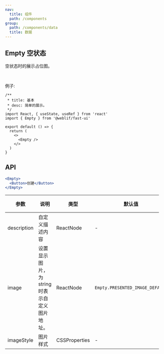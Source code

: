 ```yaml
---
nav:
  title: 组件
  path: /components
group:
  path: /components/data
  title: 数据
---
```


## Empty 空状态

空状态时的展示占位图。

<br />

例子:

```tsx
/**
 * title: 基本
 * desc: 简单的展示。
 */
import React, { useState, useRef } from 'react'
import { Empty } from '@weblif/fast-ui'

export default () => {
  return (
    <>
      <Empty />
    </>
  )
}
```

## API

```jsx | pure
<Empty>
  <Button>创建</Button>
</Empty>
```

| 参数        | 说明                                           | 类型          | 默认值                          | 版本 |
| ----------- | ---------------------------------------------- | ------------- | ------------------------------- | ---- |
| description | 自定义描述内容                                 | ReactNode     | -                               |      |
| image       | 设置显示图片，为 string 时表示自定义图片地址。 | ReactNode     | `Empty.PRESENTED_IMAGE_DEFAULT` |      |
| imageStyle  | 图片样式                                       | CSSProperties | -                               |      |
